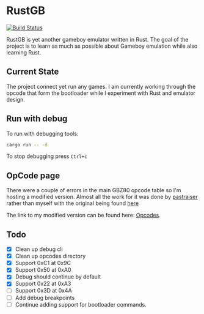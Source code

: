 # RustGB

[![Build Status](https://travis-ci.org/guydunton/rust-gb.svg?branch=master)](https://travis-ci.org/guydunton/rust-gb)

RustGB is yet another gameboy emulator written in Rust. The goal of the project is to learn as much as possible about Gameboy emulation while also learning Rust.

## Current State

The project connect yet run any games. I am currently working through the opcode that form the bootloader while I experiment with Rust and emulator design.

## Run with debug

To run with debugging tools:

```bash
cargo run -- -d
```

To stop debugging press `Ctrl+c`

## OpCode page

There were a couple of errors in the main GBZ80 opcode table so I'm hosting a modified version. Almost all the work for it was done by [pastraiser](http://www.pastraiser.com/) rather than myself with the original being found [here](http://www.pastraiser.com/cpu/gameboy/gameboy_opcodes.html)

The link to my modified version can be found here: [Opcodes](https://www.guydunton.com/rust-gb/).

## Todo

- [x] Clean up debug cli
- [x] Clean up opcodes directory
- [x] Support 0xC1 at 0x9C
- [x] Support 0x50 at 0xA0
- [x] Debug should continue by default
- [x] Support 0x22 at 0xA3
- [ ] Support 0x3D at 0x4A
- [ ] Add debug breakpoints
- [ ] Continue adding support for bootloader commands.
